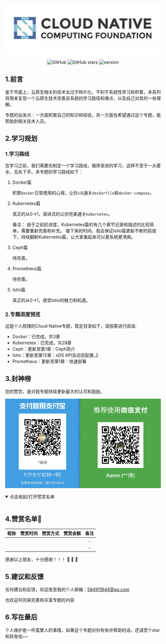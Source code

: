 <p align="center">
   <a href="https://github.com/Aaron1989/CloudNativeNotes/" target="_blank">
      <img src="./CNCF.png"/>
   </a>
</p>

<p align="center">
  <img alt="GitHub" src="https://img.shields.io/github/license/Aaron1989/CloudNativeNotes">
  <img alt="GitHub stars" src="https://img.shields.io/github/stars/Aaron1989/CloudNativeNotes">
  <img alt="version" src=https://img.shields.io/badge/version-v1.0.0-orange">
</p>

## 1.前言

鉴于市面上，云原生相关的技术太过于碎片化，不利于系统性学习和积累，本系列将用来复现一个云原生技术完善且系统的学习路径和难点，以及自己对其的一些理解。

专题的出发点：一方面积累自己的知识和经验，另一方面也希望通过这个专题，能帮助到相关技术人员。

## 2.学习规划

### 1.学习路线

在学习之前，我们需要先制定一个学习路线，循序渐进的学习，这样不至于一头雾水，无处下手。本专题的学习路线如下：

1. Docker篇

   积累`Docker`日常使用的心得，让你`1天`通关`dockerfile`和`docker-compose`。

2. Kubernetes篇

   真正的从0->1，渐进式的让你完美通关`kubernetes`。
   
   备注：
   由于之前赶进度，Kubernetes篇的有几个章节记录和描述的比较简单，需要重新完善和补充。
   接下来的时间，我会保证Istio篇更新不断的前提下，持续翻新Kubernetes篇，让大家看起来可以更系统更清爽。

3. Ceph篇

   待完善。

4. Prometheus篇

   待完善。

         
5. Istio篇

   真正的从0->1，感受Istio的魅力和机遇。


### 2.专题进度预览

这是个人梳理的Cloud Native专题，暂定目录如下，请按需进行阅读:

- Docker：已完成，共3章
- Kubernetes：已完成，共28章
- Ceph：更新至第1章：Ceph简介
- Istio：更新至第12章：xDS API及动态配置_2
- Prometheus：更新至第1章：快速部署

## 3.封神榜

您的赞赏，是对我专题持续更新最大的认可和鼓励。

![打赏](./all_pay.png)

<details open=“open”>
 <summary>点击收起/打开赞赏名单</summary>
 <br/>

## 4.赞赏名单:art:
| 昵称  |  赞赏时间  | 赞赏方式 | 赞赏金额 |   备注   |
| :---: | :--------: | :------: | :------: | :------: |
|    | |   |   |    -     |
|    | |   |   |    -     |
</details>

感谢以上朋友，十分感谢！！！ :pray: :pray: :pray:

## 5.建议和反馈

任何建议和反馈，欢迎发至我的个人邮箱：584911644@qq.com

也欢迎共同来完善和丰富专题的内容

## 6.写在最后

个人维护是一件蛮累人的事情，如果这个专题对你有些许帮助的话，还请赏个star和转发哈~~

